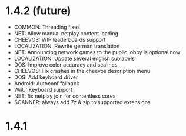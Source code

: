 # 1.4.2 (future)
- COMMON: Threading fixes 
- NET: Allow manual netplay content loading 
- CHEEVOS: WIP leaderboards support 
- LOCALIZATION: Rewrite german translation 
- NET: Announcing network games to the public lobby is optional now 
- LOCALIZATION: Update several english sublabels 
- DOS: Improve color accuracy and scalines
- CHEEVOS: Fix crashes in the cheevos description menu
- DOS: Add keyboard driver
- Android: Autoconf fallback
- WiiU: Keyboard support 
- NET: fix netplay join for contentless cores 
- SCANNER: always add 7z & zip to supported extensions

# 1.4.1
